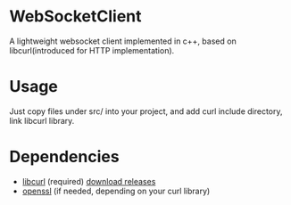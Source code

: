 # WebSocketClient
A lightweight websocket client implemented in c++, based on libcurl(introduced for HTTP implementation).

# Usage
Just copy files under src/ into your project, and add curl include directory, link libcurl library.

# Dependencies
- [libcurl](https://curl.haxx.se) (required) [download releases](https://curl.haxx.se/download.html)
- [openssl](https://www.openssl.org) (if needed, depending on your curl library)